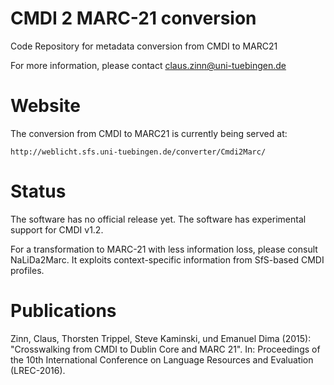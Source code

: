 # CMDI 2 MARC-21 conversion
Code Repository for metadata conversion from CMDI to MARC21

For more information, please contact claus.zinn@uni-tuebingen.de

# Website

The conversion from CMDI to MARC21 is currently being served at:

```http://weblicht.sfs.uni-tuebingen.de/converter/Cmdi2Marc/ ```

# Status

The software has no official release yet. The software has experimental support for CMDI v1.2.

For a transformation to MARC-21 with less information loss, please consult NaLiDa2Marc. It exploits
context-specific information from SfS-based CMDI profiles.

# Publications

Zinn, Claus, Thorsten Trippel, Steve Kaminski, und Emanuel Dima (2015): "Crosswalking from CMDI to Dublin Core and MARC 21". In: Proceedings of the 10th International Conference on Language Resources and Evaluation (LREC-2016).



